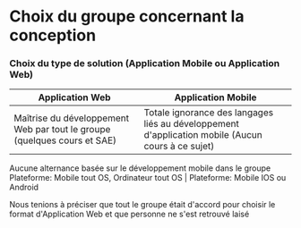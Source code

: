 # Choix du groupe concernant la conception

### Choix du type de solution (Application Mobile ou Application Web)

Application Web | Application Mobile
---|---
Maîtrise du développement Web par tout le groupe (quelques cours et SAE) | Totale ignorance des langages liés au développement d'application mobile (Aucun cours à ce sujet)
Aucune alternance basée sur le développement mobile dans le groupe
Plateforme: Mobile tout OS, Ordinateur tout OS | Plateforme: Mobile IOS ou Android

Nous tenions à préciser que tout le groupe était d'accord pour choisir le format d'Application Web et que personne ne s'est retrouvé laisé

